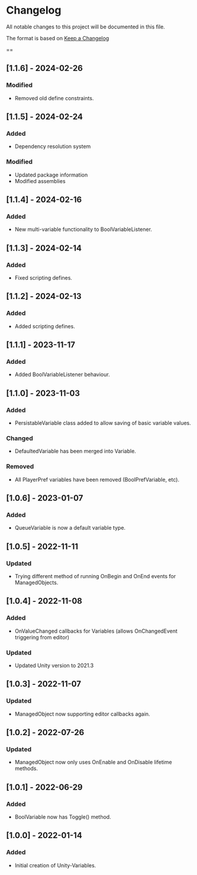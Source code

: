 # Changelog
All notable changes to this project will be documented in this file.

The format is based on [Keep a Changelog](https://keepachangelog.com/en/1.0.0/)

==
## [1.1.6] - 2024-02-26
### Modified
- Removed old define constraints.

## [1.1.5] - 2024-02-24
### Added
- Dependency resolution system
### Modified
- Updated package information
- Modified assemblies

## [1.1.4] - 2024-02-16
### Added
- New multi-variable functionality to BoolVariableListener.

## [1.1.3] - 2024-02-14
### Added
- Fixed scripting defines.

## [1.1.2] - 2024-02-13
### Added
- Added scripting defines.

## [1.1.1] - 2023-11-17
### Added
- Added BoolVariableListener behaviour.

## [1.1.0] - 2023-11-03
### Added
- PersistableVariable class added to allow saving of basic variable values.
### Changed
- DefaultedVariable<T> has been merged into Variable<T>.
### Removed
- All PlayerPref variables have been removed (BoolPrefVariable, etc).

## [1.0.6] - 2023-01-07
### Added
- QueueVariable is now a default variable type.

## [1.0.5] - 2022-11-11
### Updated
- Trying different method of running OnBegin and OnEnd events for ManagedObjects.

## [1.0.4] - 2022-11-08
### Added
- OnValueChanged callbacks for Variables (allows OnChangedEvent triggering from editor)
### Updated
- Updated Unity version to 2021.3

## [1.0.3] - 2022-11-07
### Updated
- ManagedObject now supporting editor callbacks again.

## [1.0.2] - 2022-07-26
### Updated
- ManagedObject now only uses OnEnable and OnDisable lifetime methods.

## [1.0.1] - 2022-06-29
### Added
- BoolVariable now has Toggle() method.

## [1.0.0] - 2022-01-14
### Added
- Initial creation of Unity-Variables.